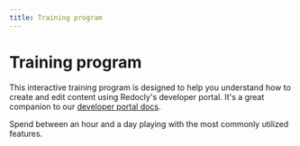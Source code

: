```yaml
---
title: Training program
---
```


# Training program

This interactive training program is designed to help you understand how to create and edit content using Redocly's developer portal.
It's a great companion to our [developer portal docs](https://docs.redoc.ly/developer-portal/introduction/).

Spend between an hour and a day playing with the most commonly utilized features.

[//]: # (## Prerequisites)

[//]: # (- Basic Git and markdown knowledge)

[//]: # (- Node and yarn installed)

[//]: # (- A text editor or IDE &#40;we like VS Code&#41;)

[//]: # (- [Setup the developer portal]&#40;setup.md&#41;)

[//]: # ()
[//]: # (## Training exercises)

[//]: # ()
[//]: # (Follow the training exercises sequentially.)

[//]: # (Or cherry-pick them independently if you're limited on time.)

[//]: # ()
[//]: # (- [Plain markdown pages]&#40;markdown.md&#41;)

[//]: # (- [Changing the url paths]&#40;awesome/folders.md&#41;)

[//]: # (- [Markdown with a mermaid diagram]&#40;mermaid.md&#41;)

[//]: # (- [The page table of contents]&#40;page-table-of-contents.md&#41;)

[//]: # (- [Adding a page to the sidebar navigation]&#40;sidebar-nav.md&#41;)

[//]: # (- [Disabling the search box]&#40;search.md&#41;)

[//]: # (- [Changing nav and footer links]&#40;nav-footer.md&#41;)

[//]: # (- [Change your logo]&#40;logo.md&#41;)

[//]: # (- [Change metadata]&#40;metadata.md&#41;)

[//]: # (- [Change your colors]&#40;colors.md&#41;)

[//]: # (- [Change your typography]&#40;typography.md&#41;)

[//]: # (- [Enable Google Analytics]&#40;analytics.md&#41;)

[//]: # (- [Modify the homepage]&#40;home-page.md&#41;)

[//]: # (- [Modify the OAS definitions]&#40;oas-definitions.md&#41;)

[//]: # (- [Adding a response object to an MDX page]&#40;mdx.mdx&#41;)

[//]: # (- [Upgrade to a different version of the developer portal]&#40;upgrade.md&#41;)

[//]: # ()
[//]: # (Upon completion, you may have questions, or you may be ready to start building your content out.)

[//]: # (Learn how to [deploy the developer portal]&#40;https://docs.redoc.ly/ci-cd-workflows/&#41; to our global CDN or contact us about purchasing an enterprise license key.)

[//]: # ()
[//]: # (## Asking for help)

[//]: # ()
[//]: # (Don't be shy... we're here to help.)

